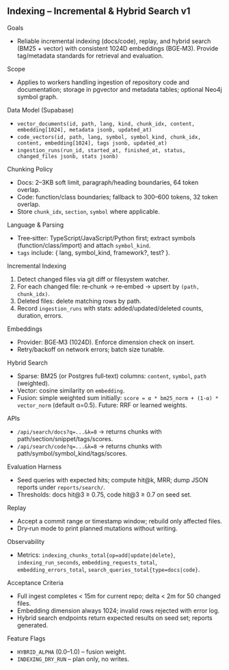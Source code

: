 ## Indexing – Incremental & Hybrid Search v1

Goals
- Reliable incremental indexing (docs/code), replay, and hybrid search (BM25 + vector) with consistent 1024D embeddings (BGE‑M3). Provide tag/metadata standards for retrieval and evaluation.

Scope
- Applies to workers handling ingestion of repository code and documentation; storage in pgvector and metadata tables; optional Neo4j symbol graph.

Data Model (Supabase)
- `vector_documents(id, path, lang, kind, chunk_idx, content, embedding[1024], metadata jsonb, updated_at)`
- `code_vectors(id, path, lang, symbol, symbol_kind, chunk_idx, content, embedding[1024], tags jsonb, updated_at)`
- `ingestion_runs(run_id, started_at, finished_at, status, changed_files jsonb, stats jsonb)`

Chunking Policy
- Docs: 2–3KB soft limit, paragraph/heading boundaries, 64 token overlap.
- Code: function/class boundaries; fallback to 300–600 tokens, 32 token overlap.
- Store `chunk_idx`, `section`, `symbol` where applicable.

Language & Parsing
- Tree‑sitter: TypeScript/JavaScript/Python first; extract symbols (function/class/import) and attach `symbol_kind`.
- `tags` include: { lang, symbol_kind, framework?, test? }.

Incremental Indexing
1) Detect changed files via git diff or filesystem watcher.
2) For each changed file: re‑chunk → re‑embed → upsert by `(path, chunk_idx)`.
3) Deleted files: delete matching rows by path.
4) Record `ingestion_runs` with stats: added/updated/deleted counts, duration, errors.

Embeddings
- Provider: BGE‑M3 (1024D). Enforce dimension check on insert.
- Retry/backoff on network errors; batch size tunable.

Hybrid Search
- Sparse: BM25 (or Postgres full‑text) columns: `content`, `symbol`, `path` (weighted).
- Vector: cosine similarity on `embedding`.
- Fusion: simple weighted sum initially: `score = α * bm25_norm + (1-α) * vector_norm` (default α=0.5). Future: RRF or learned weights.

APIs
- `/api/search/docs?q=...&k=8` → returns chunks with path/section/snippet/tags/scores.
- `/api/search/code?q=...&k=8` → returns chunks with path/symbol/symbol_kind/tags/scores.

Evaluation Harness
- Seed queries with expected hits; compute hit@k, MRR; dump JSON reports under `reports/search/`.
- Thresholds: docs hit@3 ≥ 0.75, code hit@3 ≥ 0.7 on seed set.

Replay
- Accept a commit range or timestamp window; rebuild only affected files.
- Dry‑run mode to print planned mutations without writing.

Observability
- Metrics: `indexing_chunks_total{op=add|update|delete}`, `indexing_run_seconds`, `embedding_requests_total`, `embedding_errors_total`, `search_queries_total{type=docs|code}`.

Acceptance Criteria
- Full ingest completes < 15m for current repo; delta < 2m for 50 changed files.
- Embedding dimension always 1024; invalid rows rejected with error log.
- Hybrid search endpoints return expected results on seed set; reports generated.

Feature Flags
- `HYBRID_ALPHA` (0.0–1.0) – fusion weight.
- `INDEXING_DRY_RUN` – plan only, no writes.


